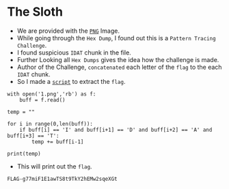 # The Sloth

- We are provided with the [`PNG`](https://github.com/a3X3k/RoadMap/blob/main/Set%201/RingZer0/The%20Sloth/1.png) Image.
- While going through the `Hex Dump`, I found out this is a `Pattern Tracing Challenge`.
- I found suspicious `IDAT` chunk in the file.
- Further Looking all `Hex Dumps` gives the idea how the challenge is made.
- Author of the Challenge, `concatenated` each letter of the `flag` to the each `IDAT` chunk.
- So I made a [`script`](https://github.com/a3X3k/RoadMap/blob/main/Set%201/RingZer0/The%20Sloth/1.py) to extract the `flag`.

```
with open('1.png','rb') as f:
	buff = f.read()

temp = ""

for i in range(0,len(buff)):
	if buff[i] == 'I' and buff[i+1] == 'D' and buff[i+2] == 'A' and buff[i+3] == 'T':		 
		temp += buff[i-1]

print(temp)
```

- This will print out the `flag`.

```
FLAG-g77miF1E1awTS8t9TkY2hEMw2sqeXGt
```
